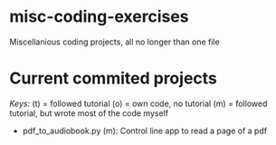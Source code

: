 # misc-coding-exercises
Miscellanious coding projects, all no longer than one file

# Current commited projects
*Keys:*
  (t) = followed tutorial
  (o) = own code, no tutorial
  (m) = followed tutorial, but wrote most of the code myself
  
- pdf_to_audiobook.py (m): Control line app to read a page of a pdf
